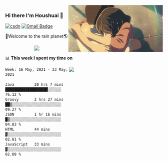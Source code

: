<img  align='right' height="150" src="https://github.com/LikeRainDay/LikeRainDay/blob/master/pic/img_rain_1.gif?raw=true">



### Hi there I'm Houshuai :lemon:

[![csdn](https://img.shields.io/badge/-csdn-c14438?style=flat-square&logo=c&logoColor=white)](https://blog.csdn.net/qq_15807167)
[![Gmail Badge](https://img.shields.io/badge/-gmail-c14438?style=flat-square&logo=Gmail&logoColor=white&link=mailto:houshuai0816@gmail.com)](mailto:houshuai0816@gmail.com)

🚀Welcome to the rain planet🌎

<center>
<img align='center'  src="https://source.unsplash.com/random/1200x600">
</center>

📊 **This week I spent my time on**

<img align='right'   width="300" src="https://github-readme-stats.vercel.app/api?username=LikeRainDay&show_icons=true&title_color=fff&icon_color=79ff97&text_color=9f9f9f&bg_color=151515">

<!--START_SECTION:waka-->
```text
Week: 16 May, 2021 - 23 May, 2021

Java         20 hrs 7 mins   ███████████████████░░░░░░   76.12 % 
Groovy       2 hrs 27 mins   ██▒░░░░░░░░░░░░░░░░░░░░░░   09.27 % 
JSON         1 hr 16 mins    █▒░░░░░░░░░░░░░░░░░░░░░░░   04.83 % 
HTML         44 mins         ▓░░░░░░░░░░░░░░░░░░░░░░░░   02.81 % 
JavaScript   33 mins         ▓░░░░░░░░░░░░░░░░░░░░░░░░   02.08 % 
```
<!--END_SECTION:waka-->
